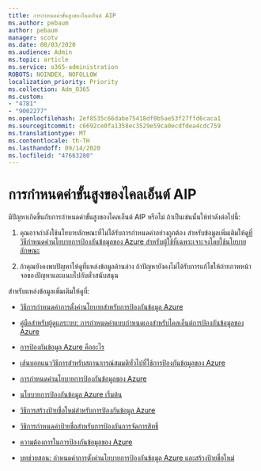 ```yaml
---
title: การกำหนดค่าขั้นสูงของไคลเอ็นต์ AIP
ms.author: pebaum
author: pebaum
manager: scotv
ms.date: 08/03/2020
ms.audience: Admin
ms.topic: article
ms.service: o365-administration
ROBOTS: NOINDEX, NOFOLLOW
localization_priority: Priority
ms.collection: Adm_O365
ms.custom:
- "4781"
- "9002277"
ms.openlocfilehash: 2ef8535c66dabe75418df0b5ae53f27ffd6caca1
ms.sourcegitcommit: c6692ce0fa1358ec3529e59ca0ecdfdea4cdc759
ms.translationtype: MT
ms.contentlocale: th-TH
ms.lasthandoff: 09/14/2020
ms.locfileid: "47663280"
---
```

# <a name="aip-client-advanced-configuration"></a>การกำหนดค่าขั้นสูงของไคลเอ็นต์ AIP

มีปัญหาเกิดขึ้นกับการกำหนดค่าขั้นสูงของไคลเอ็นต์ AIP หรือไม่ ถ้าเป็นเช่นนั้นให้ทำดังต่อไปนี้:

1. คุณอาจกำลังใช้นโยบายลักษณะที่ไม่ได้รับการกำหนดค่าอย่างถูกต้อง สำหรับข้อมูลเพิ่มเติมให้ดู[ที่วิธีกำหนดค่านโยบายการป้องกันข้อมูลของ Azure สำหรับผู้ใช้ที่เฉพาะเจาะจงโดยใช้นโยบายลักษณะ](https://docs.microsoft.com/azure/information-protection/configure-policy-scope)

2. ถ้าคุณยังคงพบปัญหาให้ดูที่แหล่งข้อมูลด้านล่าง ถ้าปัญหายังคงไม่ได้รับการแก้ไขให้ถ่ายภาพหน้าจอของปัญหาและแนบไปกับตั๋วสนับสนุน

สำหรับแหล่งข้อมูลเพิ่มเติมให้ดูที่:

- [วิธีการกำหนดค่าการตั้งค่านโยบายสำหรับการป้องกันข้อมูล Azure](https://docs.microsoft.com/azure/information-protection/configure-policy-settings)  
    
- [คู่มือสำหรับผู้ดูแลระบบ: การกำหนดค่าแบบกำหนดเองสำหรับไคลเอ็นต์การป้องกันข้อมูลของ Azure](https://docs.microsoft.com/azure/information-protection/rms-client/client-admin-guide-customizations)  
    
- [การป้องกันข้อมูล Azure คืออะไร](https://docs.microsoft.com/azure/information-protection/what-is-information-protection)  
    
- [เส้นบอกแนววิธีการสำหรับสถานการณ์สมมติทั่วไปที่ใช้การป้องกันข้อมูลของ Azure](https://docs.microsoft.com/azure/information-protection/how-to-guides)  
    
- [การกำหนดค่านโยบายการป้องกันข้อมูลของ Azure](https://docs.microsoft.com/azure/information-protection/deploy-use/configure-policy)  
    
- [นโยบายการป้องกันข้อมูล Azure เริ่มต้น](https://docs.microsoft.com/azure/information-protection/deploy-use/configure-policy-default)  
    
- [วิธีการสร้างป้ายชื่อใหม่สำหรับการป้องกันข้อมูล Azure](https://docs.microsoft.com/azure/information-protection/deploy-use/configure-policy-new-label)  
    
- [วิธีการกำหนดค่าป้ายชื่อสำหรับการป้องกันการจัดการสิทธิ์](https://docs.microsoft.com/azure/information-protection/deploy-use/configure-policy-protection)  
    
- [ความต้องการในการป้องกันข้อมูลของ Azure](https://docs.microsoft.com/azure/information-protection/get-started/requirements)

- [บทช่วยสอน: กำหนดค่าการตั้งค่านโยบายการป้องกันข้อมูล Azure และสร้างป้ายชื่อใหม่](https://docs.microsoft.com/azure/information-protection/get-started/infoprotect-quick-start-tutorial)